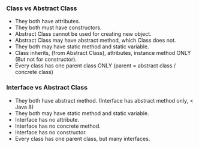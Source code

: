 
### Class vs Abstract Class
  - They both have attributes.
  - They both must have constructors.
  - Abstract Class cannot be used for creating new object.
  - Abstract Class may have abstract method, which Class does not.
  - They both may have static method and static variable.
  - Class inherits, (from Abstract Class), attributes, instance method ONLY (But not for constructor).
  - Every class has one parent class ONLY (parent = abstract class / concrete class)

### Interface vs Abstract Class
  - They both have abstract method.  (Interface has abstract method only, < Java 8)
  - They both may have static method and static variable.
  - Interface has no attribute.
  - Interface has no concrete method.
  - Interface has no constructor.
  - Every class has one parent class, but many interfaces.
  



